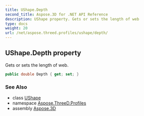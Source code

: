 ```yaml
---
title: UShape.Depth
second_title: Aspose.3D for .NET API Reference
description: UShape property. Gets or sets the length of web
type: docs
weight: 20
url: /net/aspose.threed.profiles/ushape/depth/
---
```

## UShape.Depth property

Gets or sets the length of web.

```csharp
public double Depth { get; set; }
```

### See Also

* class [UShape](../)
* namespace [Aspose.ThreeD.Profiles](../../ushape/)
* assembly [Aspose.3D](../../../)


